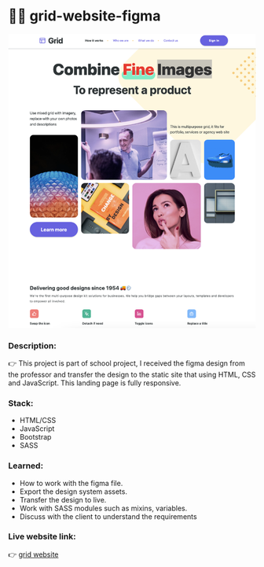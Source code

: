 # 💁🏻 grid-website-figma

![img cover](https://github.com/matintynn/grid-website-figma/blob/master/grid-figma-websize.png)

### Description:
👉 This project is part of school project, I received the figma design from the professor and transfer the design to the static site that using HTML, CSS and JavaScript. This landing page is fully responsive.

### Stack:
* HTML/CSS
* JavaScript
* Bootstrap
* SASS

### Learned:
* How to work with the figma file.
* Export the design system assets.
* Transfer the design to live.
* Work with SASS modules such as mixins, variables.
* Discuss with the client to understand the requirements

### Live website link:
👉 [grid website](https://replit.com/@SalanLee/Grid-Website-Figma)
